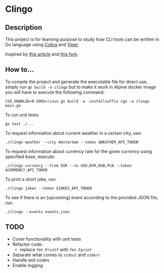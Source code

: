 # Clingo

## Description
This project is for learning purpose to study how CLI tools can be written in Go language
using [Cobra](https://github.com/spf13/cobra) and [Viper](https://github.com/spf13/viper).

Inspired by [this article](https://carolynvanslyck.com/blog/2020/08/sting-of-the-viper/)
and [this fork](https://github.com/corverroos/stingoftheviper).

## How to...
To compile the project and generate the executable file for direct use,
simply run `go build -o clingo`
but to make it work in Alpine docker image you will have to execute the following command:
```
CGO_ENABLED=0 GOOS=linux go build -a -installsuffix cgo -o clingo main.go
```

To run unit tests:
```
go test ./...
```

To request information about current weather in a certain city, use:
```
./clingo weather --city Amsterdam --token $WEATHER_API_TOKEN
```

To request information about currency rate for the given currency using specified base, execute:
```
./clingo currency --from EUR --to USD,BYR,RUB,PLN --token $CURRENCY_API_TOKEN
```

To print a short joke, run:
```
./clingo jokes --token $JOKES_API_TOKEN
```

To see if there is an [upcoming] event according to the provided JSON file, run:
```
./clingo --events events.json
```

## TODO
- Cover functionality with unit tests
- Refactor code:
  - replace `fmt.Printf` with `fmt.Fprint`
- Separate what comes to `stdout` and `stderr`
- Handle exit codes
- Enable logging
